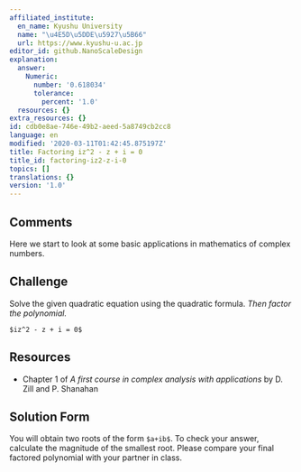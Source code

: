 ```yaml
---
affiliated_institute:
  en_name: Kyushu University
  name: "\u4E5D\u5DDE\u5927\u5B66"
  url: https://www.kyushu-u.ac.jp
editor_id: github.NanoScaleDesign
explanation:
  answer:
    Numeric:
      number: '0.618034'
      tolerance:
        percent: '1.0'
  resources: {}
extra_resources: {}
id: cdb0e8ae-746e-49b2-aeed-5a8749cb2cc8
language: en
modified: '2020-03-11T01:42:45.875197Z'
title: Factoring iz^2 - z + i = 0
title_id: factoring-iz2-z-i-0
topics: []
translations: {}
version: '1.0'
---
```


## Comments
Here we start to look at some basic applications in mathematics of complex numbers.

## Challenge
Solve the given quadratic equation using the quadratic formula.
*Then factor the polynomial.*

`$iz^2 - z + i = 0$`

## Resources
- Chapter 1 of *A first course in complex analysis with applications* by D. Zill and P. Shanahan


## Solution Form
You will obtain two roots of the form `$a+ib$`.
To check your answer, calculate the magnitude of the smallest root.
Please compare your final factored polynomial with your partner in class.
